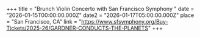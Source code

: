 +++
title = "Brunch Violin Concerto with San Francisco Symphony "
date = "2026-01-15T00:00:00.000Z"
date2 = "2026-01-17T05:00:00.000Z"
place = "San Francisco, CA"
link = "https://www.sfsymphony.org/Buy-Tickets/2025-26/GARDNER-CONDUCTS-THE-PLANETS"
+++

